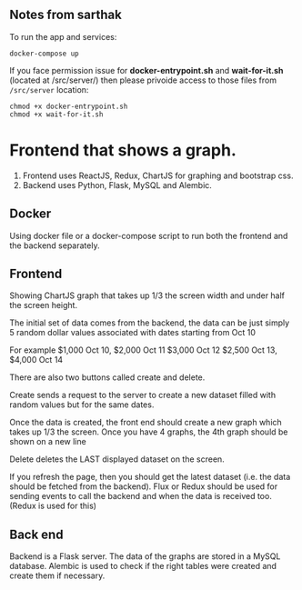 ## Notes from sarthak

To run the app and services:

```
docker-compose up
```

If you face permission issue for **docker-entrypoint.sh** and **wait-for-it.sh** (located at /src/server/)
then please privoide access to those files from `/src/server` location:

```
chmod +x docker-entrypoint.sh
chmod +x wait-for-it.sh
```

# Frontend that shows a graph.

1. Frontend uses ReactJS, Redux, ChartJS for graphing and bootstrap css.
2. Backend uses Python, Flask, MySQL and Alembic.

## Docker

Using docker file or a docker-compose script to run both the frontend and the backend separately.

## Frontend

Showing ChartJS graph that takes up 1/3 the screen width and under half the screen height.

The initial set of data comes from the backend, the data can be just simply 5 random dollar values associated with dates starting from Oct 10

For example
$1,000 Oct 10, $2,000 Oct 11 $3,000 Oct 12 $2,500 Oct 13, $4,000 Oct 14

There are also two buttons called create and delete.

Create sends a request to the server to create a new dataset filled with random values but for the same dates.

Once the data is created, the front end should create a new graph which takes up 1/3 the screen. Once you have 4 graphs, the 4th graph should be shown on a new line

Delete deletes the LAST displayed dataset on the screen.

If you refresh the page, then you should get the latest dataset (i.e. the data should be fetched from the backend).
Flux or Redux should be used for sending events to call the backend and when the data is received too. (Redux is used for this)

## Back end

Backend is a Flask server. The data of the graphs are stored in a MySQL database. Alembic is used to check if the right tables were created and create them if necessary.


